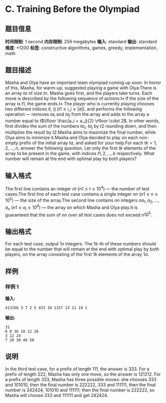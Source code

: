 # C. Training Before the Olympiad

## 题目信息

**时间限制**: 1 second
**内存限制**: 256 megabytes
**输入**: standard
**输出**: standard
**难度**: *1200
**标签**: constructive algorithms, games, greedy, implementation, math

## 题目描述

Masha and Olya have an important team olympiad coming up soon. In honor of this, Masha, for warm-up, suggested playing a game with Olya:There is an array $t$$a$ of size $t$$n$. Masha goes first, and the players take turns. Each move is described by the following sequence of actions:$t$$\bullet$ If the size of the array is $t$$1$, the game ends.$t$$\bullet$ The player who is currently playing chooses two different indices $t$$i$, $t$$j$ ($t$$1 \le i, j \le |a|$), and performs the following operation — removes $t$$a_i$ and $t$$a_j$ from the array and adds to the array a number equal to $t$$\lfloor \frac{a_i + a_j}{2} \rfloor \cdot 2$. In other words, first divides the sum of the numbers $t$$a_i$, $t$$a_j$ by $t$$2$ rounding down, and then multiplies the result by $t$$2$.Masha aims to maximize the final number, while Olya aims to minimize it.Masha and Olya decided to play on each non-empty prefix of the initial array $t$$a$, and asked for your help.For each $t$$k = 1, 2, \ldots, n$, answer the following question. Let only the first $t$$k$ elements of the array $t$$a$ be present in the game, with indices $t$$1, 2, \ldots, k$ respectively. What number will remain at the end with optimal play by both players?

## 输入格式

The first line contains an integer $n$$t$ ($n$$1 \leq t \leq 10^4$) — the number of test cases.The first line of each test case contains a single integer $n$$n$ ($n$$1 \le n \le 10^5$) — the size of the array.The second line contains $n$$n$ integers $n$$a_1,a_2, \ldots,a_n$ ($n$$1 \leq a_i \leq 10^9$) — the array on which Masha and Olya play.It is guaranteed that the sum of $n$$n$ over all test cases does not exceed $n$$10^5$.

## 输出格式

For each test case, output $1$$n$ integers. The $1$$k$-th of these numbers should be equal to the number that will remain at the end with optimal play by both players, on the array consisting of the first $1$$k$ elements of the array $1$$a$.

## 样例

### 样例 1

**输入:**
```
413166 3 7 2 5 433 10 1157 13 11 19 1
```

**输出:**
```
31 
6 8 16 18 22 26 
3 12 24 
7 20 30 48 50
```

## 说明

In the third test case, for a prefix of length 11$1$, the answer is 33$3$. For a prefix of length 22$2$, Masha has only one move, so the answer is 1212$12$. For a prefix of length 33$3$, Masha has three possible moves: she chooses 33$3$ and 1010$10$, then the final number is 2222$22$, 33$3$ and 1111$11$, then the final number is 2424$24$, 1010$10$ and 1111$11$, then the final number is 2222$22$, so Masha will choose 33$3$ and 1111$11$ and get 2424$24$.
